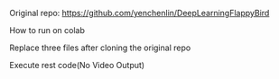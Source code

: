 Original repo: https://github.com/yenchenlin/DeepLearningFlappyBird

How to run on colab

Replace three files after cloning the original repo

Execute rest code(No Video Output)


